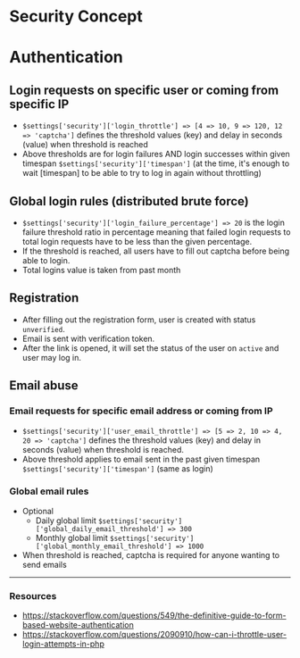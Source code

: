# Security Concept

# Authentication

## Login requests on specific user or coming from specific IP

* `$settings['security']['login_throttle'] => [4 => 10, 9 => 120, 12 => 'captcha']` defines the threshold values (key)
  and delay in seconds (value) when threshold is reached
* Above thresholds are for login failures AND login successes within given timespan
  `$settings['security']['timespan']` (at the time, it's enough to wait [timespan] to be able to try to log in again
  without throttling)

## Global login rules (distributed brute force)

* `$settings['security']['login_failure_percentage'] => 20` is the login failure threshold ratio in percentage meaning that
  failed login requests to total login requests have to be less than the given percentage.
* If the threshold is reached, all users have to fill out captcha before being able to login.
* Total logins value is taken from past month

## Registration
* After filling out the registration form, user is created with status `unverified`.
* Email is sent with verification token.
* After the link is opened, it will set the status of the user on `active` and user may log in. 

## Email abuse

### Email requests for specific email address or coming from IP

* `$settings['security']['user_email_throttle'] => [5 => 2, 10 => 4, 20 => 'captcha']` defines the threshold values (key)
  and delay in seconds (value) when threshold is reached.
* Above threshold applies to email sent in the past given timespan `$settings['security']['timespan']`
  (same as login)

### Global email rules

* Optional
    * Daily global limit `$settings['security']['global_daily_email_threshold'] => 300`
    * Monthly global limit `$settings['security']['global_monthly_email_threshold'] => 1000`
* When threshold is reached, captcha is required for anyone wanting to send emails


---

### Resources
* https://stackoverflow.com/questions/549/the-definitive-guide-to-form-based-website-authentication
* https://stackoverflow.com/questions/2090910/how-can-i-throttle-user-login-attempts-in-php